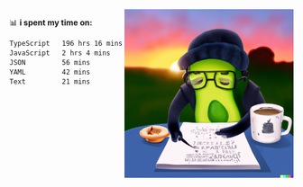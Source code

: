   <a href="https://labs.openai.com/s/SDpMzMDOjceb9FnPC9VOoBlW">
    <img align="right" alt="png" src="https://raw.githubusercontent.com/raghavan/raghavan/main/dalle_avocado.png" width="300" />
  </a>

📊 **i spent my time on:**
<!--START_SECTION:waka-->

```txt
TypeScript   196 hrs 16 mins ████████████████████████▒   97.26 %
JavaScript   2 hrs 4 mins    ▒░░░░░░░░░░░░░░░░░░░░░░░░   01.03 %
JSON         56 mins         ░░░░░░░░░░░░░░░░░░░░░░░░░   00.46 %
YAML         42 mins         ░░░░░░░░░░░░░░░░░░░░░░░░░   00.35 %
Text         21 mins         ░░░░░░░░░░░░░░░░░░░░░░░░░   00.18 %
```

<!--END_SECTION:waka-->

